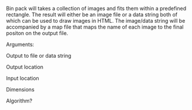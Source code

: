 Bin pack will takes a collection of images and fits them within a predefined rectangle. The result will either be an image file or a data string both of which can be used to draw images in HTML. The image/data string will be accompanied by a map file that maps the name of each image to the final positon on the output file.

Arguments:

Output to file or data string

Output location

Input location

Dimensions

Algorithm?

